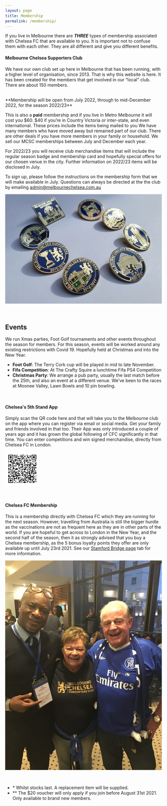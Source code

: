 ```yaml
---
layout: page
title: Membership
permalink: /membership/
---
```

If you live in Melbourne there are **_THREE_** types of membership associated with Chelsea FC that are available to you. 
It is important not to confuse them with each other. 
They are all different and give you different benefits.

#### Melbourne Chelsea Supporters Club
We have our own club set up here in Melbourne that has been running, with a higher level of organisation, since 2013. 
That is why this website is here. It has been created for the members that get involved in our “local” club.
There are about 150 members.

<br>
**Membership will be open from July 2022, through to mid-December 2022, for the season 2022/23**
<br>

This is also a **paid** membership and if you live in Metro Melbourne it will cost you $60. $40 if you’re in Country Victoria or inter-state, and even international. These prices include the items being mailed to you 
We have many members who have moved away but remained part of our club. There are other deals if you have more members in your family or household.
We sell our MCSC memberships between July and December each year.

For 2022/23 you will receive club merchandise items that will include the regular season badge and membership card and hopefully special offers for our chosen venue in the city. Further information on 2022/23 items will be disclosed in July.


To sign up, please follow the instructions on the membership form that we will make 
available in July. Questions can always be directed at the the club by emailing admin@melbournechelsea.com.au

![membershipbadges.jpg](/assets/membershipbadges.jpg)

<br>


## Events
We run Xmas parties, Foot Golf tournaments and other events throughout the season for members. For this season, events will be worked around any existing restrictions with Covid 19. Hopefully held at Christmas and into the New Year.

- **Foot Golf**: The Terry Cork cup will be played in mid to late November.
- **Fifa Competition**: At The Crafty Squire a lunchtime Fifa PS4 Competition
- **Christmas Party**: We arrange a pub party, usually the last match before the 25th, and also an event at a different venue. We’ve been to the races at Moonee Valley, Lawn Bowls and 10 pin bowling.


<br>

#### Chelsea's 5th Stand App
Simply scan the QR code here and that will take you to the Melbourne club on the app where you can register via email or social media.
Get your family and friends involved in that too. Their App was only introduced a couple of years ago and it has grown the global following of CFC significantly in that time. You can enter competitions and win signed merchandise, directly from Chelsea FC in London.

![fifthstandqr](assets/QRCode.jpg)

<br>

#### Chelsea FC Membership
This is a membership directly with Chelsea FC which they are running for the next season.
However, travelling from Australia is still the bigger hurdle as the vaccinations are not as frequent here as they are in other parts of the world. If you are hopeful to get across to London in the New Year, and the second half of the season, then it as strongly advised that you buy a Chelsea membership, as the 5 bonus loyalty points they offer are only available up until July 23rd 2021.
See our [Stamford Bridge page](https://www.melbournechelsea.com.au/stamfordbridge/) tab for more information. 

![membership](/assets/membership1.jpg)

<br>


- \* Whilst stocks last. A replacement item will be supplied.
- \*\* The $20 voucher will only apply if you join before August 31st 2021. Only available to brand new members.
